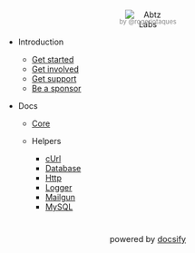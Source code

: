 
<div style="text-align: center; margin: 20px 0;" >
  <span style="margin: 0; display: block;" >
    <img 
      src="https://abtz.co/assets/images/logo.svg" 
      alt="Abtz Labs"
      style="max-width: 80px;"
    />
  </span>
  <span style="display: block; font-size: 0.7rem; margin-top: -20px; color: #888">by @rogeriotaques</span>
</div>

- Introduction

  - [Get started](/?id=get-started)
  - [Get involved](/?id=get-involved)
  - [Get support](/?id=get-support)
  - [Be a sponsor](/?id=be-a-sponsor)

- Docs

  - [Core](/core)

  - Helpers

    - [cUrl](/helper-curl)
    - [Database](/helper-database)
    - [Http](/helper-http)
    - [Logger](/helper-logger)
    - [Mailgun](/helper-mailgun)
    - [MySQL](/helper-mysql)

<p style="display: block; margin-top: 40px; font-size: 0.9rem; text-align: center;" >
  <span>powered by </span>
  <a href="https://docsify.js.org/" target="_blank" >docsify</a>
</p>


